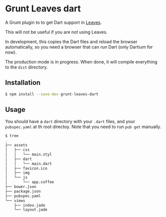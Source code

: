 # Grunt Leaves dart

A Grunt plugin to to get Dart support
in [Leaves](http://oss.claudetech.com/leaves/).

This will not be useful if you are not using Leaves.

In development, this copies the Dart files
and reload the browser automatically, so you need
a browser that can run Dart (only Dartium for now).

The production mode is in progress. When done,
it will compile everything to the `dist` directory.

## Installation

```sh
$ npm install --save-dev grunt-leaves-dart
```

## Usage

You should have a `dart` directory with your `.dart`
files, and your `pubspec.yaml` at th root directoy.
Note that you need to run `pub get` manually.

```sh
$ tree
.
├── assets
│   ├── css
│   │   └── main.styl
│   ├── dart
│   │   └── main.dart
│   ├── favicon.ico
│   ├── img
│   └── js
│       └── app.coffee
├── bower.json
├── package.json
├── pubspec.yaml
└── views
    ├── index.jade
    └── layout.jade
```
